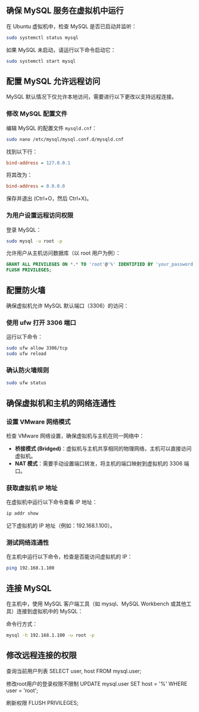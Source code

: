 ## 确保 MySQL 服务在虚拟机中运行
在 Ubuntu 虚拟机中，检查 MySQL 是否已启动并监听：

```bash
sudo systemctl status mysql
```

如果 MySQL 未启动，请运行以下命令启动它：

```bash
sudo systemctl start mysql
```

## 配置 MySQL 允许远程访问

MySQL 默认情况下仅允许本地访问，需要进行以下更改以支持远程连接。

### 修改 MySQL 配置文件

编辑 MySQL 的配置文件 `mysqld.cnf`：

```bash
sudo nano /etc/mysql/mysql.conf.d/mysqld.cnf
```

找到以下行：

```ini
bind-address = 127.0.0.1
```

将其改为：

```ini
bind-address = 0.0.0.0
```

保存并退出 (Ctrl+O，然后 Ctrl+X)。

### 为用户设置远程访问权限

登录 MySQL：

```bash
sudo mysql -u root -p
```

允许用户从主机访问数据库（以 root 用户为例）：

```sql
GRANT ALL PRIVILEGES ON *.* TO 'root'@'%' IDENTIFIED BY 'your_password';
FLUSH PRIVILEGES;
```

## 配置防火墙

确保虚拟机允许 MySQL 默认端口（3306）的访问：

### 使用 ufw 打开 3306 端口

运行以下命令：

```bash
sudo ufw allow 3306/tcp
sudo ufw reload
```

### 确认防火墙规则

```bash
sudo ufw status
```

## 确保虚拟机和主机的网络连通性

### 设置 VMware 网络模式

检查 VMware 网络设置，确保虚拟机与主机在同一网络中：

- **桥接模式 (Bridged)**：虚拟机与主机共享相同的物理网络，主机可以直接访问虚拟机。
- **NAT 模式**：需要手动设置端口转发，将主机的端口映射到虚拟机的 3306 端口。

### 获取虚拟机 IP 地址

在虚拟机中运行以下命令查看 IP 地址：

```bash
ip addr show
```

记下虚拟机的 IP 地址（例如：192.168.1.100）。

### 测试网络连通性

在主机中运行以下命令，检查是否能访问虚拟机的 IP：

```bash
ping 192.168.1.100
```

## 连接 MySQL

在主机中，使用 MySQL 客户端工具（如 mysql、MySQL Workbench 或其他工具）连接到虚拟机中的 MySQL：

命令行方式：

```bash
mysql -h 192.168.1.100 -u root -p
```

## 修改远程连接的权限

查询当前用户列表
SELECT user, host FROM mysql.user;

修改root用户的登录权限不限制
UPDATE mysql.user SET host = '%' WHERE user = 'root';

刷新权限
FLUSH PRIVILEGES;